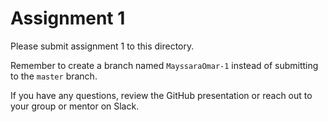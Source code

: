 # Assignment 1

Please submit assignment 1 to this directory.

Remember to create a branch named `MayssaraOmar-1` 
instead of submitting to the `master` branch.

If you have any questions, review the GitHub presentation or reach
out to your group or mentor on Slack.
